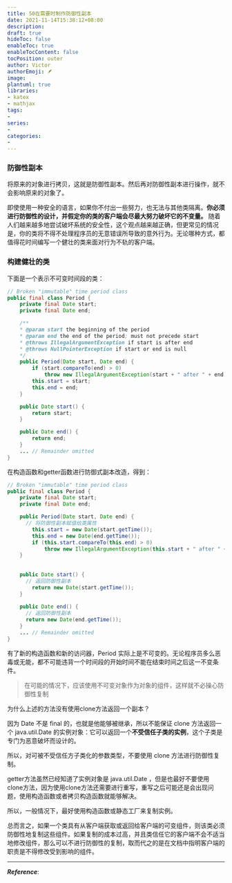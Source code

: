 ```yaml
---
title: 50在需要时制作防御性副本
date: 2021-11-14T15:38:12+08:00
description:
draft: true
hideToc: false
enableToc: true
enableTocContent: false
tocPosition: outer
author: Victor
authorEmoji: 🪶
image:
plantuml: true
libraries:
- katex
- mathjax
tags:
-
series:
-
categories:
-
---
```




### 防御性副本

将原来的对象进行拷贝，这就是防御性副本。然后再对防御性副本进行操作，就不会影响原来的对象了。



即使使用一种安全的语言，如果你不付出一些努力，也无法与其他类隔离。**你必须进行防御性的设计，并假定你的类的客户端会尽最大努力破坏它的不变量。** 随着人们越来越多地尝试破坏系统的安全性，这个观点越来越正确，但更常见的情况是，你的类将不得不处理程序员的无意错误所导致的意外行为。无论哪种方式，都值得花时间编写一个健壮的类来面对行为不轨的客户端。



### 构建健壮的类

下面是一个表示不可变时间段的类：

```java
// Broken "immutable" time period class
public final class Period {
    private final Date start;
    private final Date end;

    /**
    * @param start the beginning of the period
    * @param end the end of the period; must not precede start
    * @throws IllegalArgumentException if start is after end
    * @throws NullPointerException if start or end is null
    */
    public Period(Date start, Date end) {
        if (start.compareTo(end) > 0)
            throw new IllegalArgumentException(start + " after " + end);
        this.start = start;
        this.end = end;
    }

    public Date start() {
        return start;
    }

    public Date end() {
        return end;
    }
    ... // Remainder omitted
}
```



在构造函数和getter函数进行防御式副本改造，得到：

```java
// Broken "immutable" time period class
public final class Period {
    private final Date start;
    private final Date end;

    public Period(Date start, Date end) {
      // 将防御性副本赋值给类属性
        this.start = new Date(start.getTime());
        this.end = new Date(end.getTime());
        if (this.start.compareTo(this.end) > 0)
            throw new IllegalArgumentException(this.start + " after " + this.end);
    }
		
  	
    public Date start() {
      // 返回防御性副本
    	return new Date(start.getTime());
    }
		
    public Date end() {
      // 返回防御性副本
      return new Date(end.getTime());
    }
    ... // Remainder omitted
}
```



有了新的构造函数和新的访问器，Period 实际上是不可变的。无论程序员多么恶毒或无能，都不可能违背一个时间段的开始时间不能在结束时间之后这一不变条件。

> 在可能的情况下，应该使用不可变对象作为对象的组件，这样就不必操心防御性复制



为什么上述的方法没有使用clone方法返回一个副本？

因为 Date 不是 final 的，也就是他能够被继承，所以不能保证 clone 方法返回一个 java.util.Date 的实例对象：它可以返回一个**不受信任子类的实例**，这个子类是专门为恶意破坏而设计的。

所以，对可被不受信任方子类化的参数类型，不要使用 clone 方法进行防御性复制。

getter方法虽然已经知道了实例对象是 java.util.Date ，但是也最好不要使用clone方法，因为使用clone方法还需要进行重写，重写之后可能还是会出现问题，使用构造函数或者拷贝构造函数就能够解决。

所以，一般情况下，最好使用构造函数或静态工厂来复制实例。





总而言之，如果一个类具有从客户端获取或返回给客户端的可变组件，则该类必须防御性地复制这些组件。如果复制的成本过高，并且类信任它的客户端不会不适当地修改组件，那么可以不进行防御性的复制，取而代之的是在文档中指明客户端的职责是不得修改受到影响的组件。







---

***Reference***:

